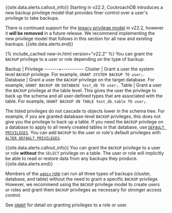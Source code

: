 {{site.data.alerts.callout_info}}
Starting in v22.2, CockroachDB introduces a new backup privilege model that provides finer control over a user's privilege to take backups. 

There is continued support for the [legacy privilege model](#required-privileges-using-the-legacy-privilege-model) in v22.2, however it **will be removed** in a future release. We recommend implementing the new privilege model that follows in this section for all new and existing backups.
{{site.data.alerts.end}}

{% include_cached new-in.html version="v22.2" %} You can grant the `BACKUP` privilege to a user or role depending on the type of backup:

Backup | Privilege
-------+-----------
Cluster | Grant a user the system level `BACKUP` privilege. For example, `GRANT SYSTEM BACKUP TO user;`.
Database | Grant a user the `BACKUP` privilege on the target database. For example, `GRANT BACKUP ON DATABASE test_db TO user;`.
Table | Grant a user the `BACKUP` privilege at the table level. This gives the user the privilege to back up the schema and all user-defined types that are associated with the table. For example, `GRANT BACKUP ON TABLE test_db.table TO user;`.

The listed privileges do not cascade to objects lower in the schema tree. For example, if you are granted database-level `BACKUP` privileges, this does not give you the privilege to back up a table. If you need the `BACKUP` privilege on a database to apply to all newly created tables in that database, use [`DEFAULT PRIVILEGES`](security-reference/authorization.html#default-privileges). You can add `BACKUP` to the user or role's default privileges with [`ALTER DEFAULT PRIVILEGES`](alter-default-privileges.html#grant-default-privileges-to-a-specific-role).

{{site.data.alerts.callout_info}}
You can grant the `BACKUP` privilege to a user or role **without** the `SELECT` privilege on a table. The user or role will implicitly be able to read or restore data from any backups they produce.
{{site.data.alerts.end}}

Members of the [`admin` role](security-reference/authorization.html#admin-role) can run all three types of backups (cluster, database, and table) without the need to grant a specific `BACKUP` privilege. However, we recommend using the `BACKUP` privilege model to create users or roles and grant them `BACKUP` privileges as necessary for stronger access control.

See [`GRANT`](grant.html) for detail on granting privileges to a role or user.